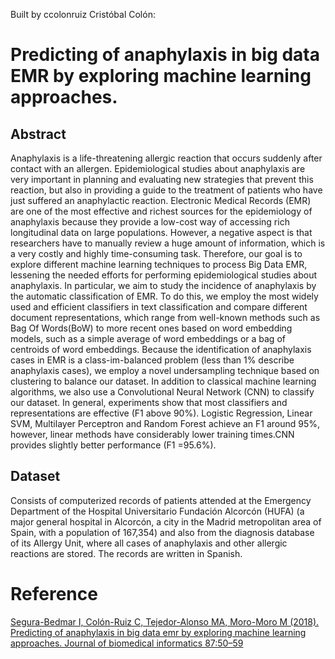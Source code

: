 Built by ccolonruiz Cristóbal Colón:

# Predicting of anaphylaxis in big data EMR by exploring machine learning approaches.

## Abstract

Anaphylaxis is a life-threatening allergic reaction that occurs suddenly after contact with an allergen. Epidemiological studies about anaphylaxis are very important in planning and evaluating new strategies that prevent this reaction, but also in providing a guide to the treatment of patients who have just suffered an anaphylactic reaction. Electronic Medical Records (EMR) are one of the most effective and richest sources for the epidemiology of anaphylaxis because they provide a low-cost way of accessing rich longitudinal data on large populations. However, a negative aspect is that researchers have to manually review a huge amount of information, which is a very costly and highly time-consuming task. Therefore, our goal is to explore different machine learning techniques to process Big Data EMR, lessening the needed efforts for performing epidemiological studies about anaphylaxis. In particular, we aim to study the incidence of anaphylaxis by the automatic classification of EMR. To do this, we employ the most widely used and efficient classifiers in text classification and compare different document representations, which range from well-known methods such as Bag Of Words(BoW) to more recent ones based on word embedding models, such as a simple average of word embeddings or a bag of centroids of word embeddings. Because the identification of anaphylaxis cases in EMR is a class-im-balanced problem (less than 1% describe anaphylaxis cases), we employ a novel undersampling technique based on clustering to balance our dataset. In addition to classical machine learning algorithms, we also use a Convolutional Neural Network (CNN) to classify our dataset. In general, experiments show that most classifiers and representations are effective (F1 above 90%). Logistic Regression, Linear SVM, Multilayer Perceptron and Random Forest achieve an F1 around 95%, however, linear methods have considerably lower training times.CNN provides slightly better performance (F1 =95.6%).

## Dataset 

Consists of computerized records of patients attended at the Emergency Department of the Hospital Universitario Fundación Alcorcón (HUFA) (a major general hospital in Alcorcón, a city in the Madrid metropolitan area of Spain, with a population of 167,354) and also from the diagnosis database of its Allergy Unit, where all cases of anaphylaxis and other allergic reactions are stored. The records are written in Spanish.
# Reference

[Segura-Bedmar  I,  Colón-Ruiz  C,  Tejedor-Alonso  MA,  Moro-Moro  M  (2018). Predicting  of  anaphylaxis  in  big  data  emr  by  exploring  machine  learning approaches. Journal of biomedical informatics 87:50–59](https://www.sciencedirect.com/science/article/pii/S1532046418301874)

